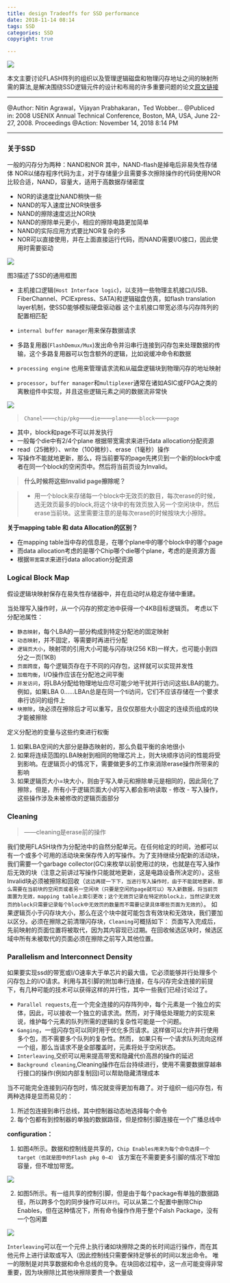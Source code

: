 ```yaml
---
title: design Tradeoffs for SSD performance
date: 2018-11-14 08:14
tags: SSD
categories: SSD
copyright: true

---
```


![](Design_Tradeoffs_for_SSD_Performance/bg2.jpg)

本文主要讨论FLASH阵列的组织以及管理逻辑磁盘和物理闪存地址之间的映射所需的算法,是解决围绕SSD逻辑元件的设计和布局的许多重要问题的论文[原文链接](https://discl.cs.ttu.edu/lib/exe/fetch.php?media=wiki:usenix08.pdf)

<!--more-->

---
@Author: Nitin Agrawal，Vijayan Prabhakaran，Ted Wobber...
@Publiced in: 2008 USENIX Annual Technical Conference, Boston, MA, USA, June 22-27, 2008. Proceedings
@Action: November 14, 2018 8:14 PM

---

### 关于SSD

一般的闪存分为两种：NAND和NOR
其中，NAND-flash是掉电后非易失性存储体
NOR以储存程序代码为主，对于存储量少且需要多次擦除操作的代码使用NOR比较合适，NAND，容量大，适用于高数据存储密度

- NOR的读速度比NAND稍快一些
- NAND的写入速度比NOR快很多
- NAND的擦除速度远比NOR快
- NAND的擦除单元更小，相应的擦除电路更加简单
- NAND的实际应用方式要比NOR复杂的多
- NOR可以直接使用，并在上面直接运行代码，而NAND需要I/O接口，因此使用时需要驱动


![](Design_Tradeoffs_for_SSD_Performance/3.png)
	


图3描述了SSD的通用框图

- 主机接口逻辑(`Host Interface logic`)，以支持一些物理主机接口(USB、FiberChannel、PCIExpress、SATA)和逻辑磁盘仿真，如flash translation layer机制，使SSD能够模拟硬盘驱动器
这个主机接口带宽必须与闪存阵列的配置相匹配

- `internal buffer manager`用来保存数据请求
- 多路复用器(`FlashDemux/Mux`)发出命令并沿串行连接到闪存包来处理数据的传输，这个多路复用器可以包含额外的逻辑，比如说缓冲命令和数据
- `processing engine` 也用来管理请求流和从磁盘逻辑块到物理闪存的地址映射
- `processor`，`buffer manager`和`multiplexer`通常在诸如ASIC或FPGA之类的离散组件中实现，并且这些逻辑元素之间的数据流非常快

![](Design_Tradeoffs_for_SSD_Performance/1.png)


>`Chanel`——`chip/pkg`——`die`——`plane`——`block`——`page`
- 其中，block和page不可以并发执行
- 一般每个die中有2/4个plane 根据带宽需求来进行data allocation分配资源
- read（25微秒）、write（100微秒）、erase（1毫秒）操作
- 写操作不能就地更新，那么，将当前要写的page先拷贝到一个新的block中或者在同一个block的空闲页中。然后将当前页设为Invalid。

>**什么时候将这些Invalid page擦除呢？**

>- 用一个block来存储每一个block中无效页的数目，每次erase的时候，选无效页最多的block,将这个块中的有效页放入另一个空闲块中，然后erase当前块。这里需要注意的是每次erase的时候按块大小擦除。

**关于mapping table 和 data Allocation的区别？**
- 在mapping table当中存的信息是，在哪个plane中的哪个block中的哪个page
- 而data allocation考虑的是哪个Chip哪个die哪个plane，考虑的是资源方面
- 根据`带宽需求`来进行data allocation分配资源

### Logical Block Map

假设逻辑块映射保存在易失性存储器中，并在启动时从稳定存储中重建。

当处理写入操作时，从一个闪存的预定池中获得一个4KB目标逻辑页。
考虑以下分配池属性：

- `静态映射`，每个LBA的一部分构成到特定分配池的固定映射
- `动态映射`，并不固定，等需要时再进行分配
- `逻辑页大小`，映射项的引用大小可能与闪存块(256 KB)一样大，也可能小到四分之一页(1KB)
- `页面跨度`，每个逻辑页存在于不同的闪存包，这样就可以实现并发性
- `加载均衡`，I/O操作应该在分配池之间平衡
- `并发访问`，将LBA分配给物理地址应尽可能少地干扰并行访问这些LBA的能力。例如，如果LBA 0……LBAn总是在同一个ti访问，它们不应该存储在一个要求串行访问的组件上
- `块擦除`，块必须在擦除后才可以重写，且仅仅那些大小固定的连续页组成的块才能被擦除

定义分配池的变量与这些约束进行权衡

 1. 如果LBA空间的大部分是静态映射的，那么负载平衡的余地很小
 2. 如果将连续范围的LBA映射到相同的物理芯片上，则大块顺序访问的性能将受到影响。在逻辑页小的情况下，需要做更多的工作来消除erase操作所带来的影响
 3. 如果逻辑页大小=块大小，则由于写入单元和擦除单元是相同的，因此简化了擦除，但是，所有小于逻辑页面大小的写入都会影响读取 - 修改 - 写入操作，这些操作涉及未被修改的逻辑页面部分

### Cleaning
> ——cleaning是erase前的操作

我们使用FLASH块作为分配池中的自然分配单元。在任何给定的时间，池都可以有一个或多个可用的活动块来保存传入的写操作。为了支持继续分配新的活动块，我们需要一个garbage collector(GC)来枚举以前使用过的块，也就是在写入操作后无效的块（注意之前讲过写操作只能就地更新，这是电路设备所决定的）。这些Invalid块必须被擦除和回收（`这边再提一下下，当进行写入操作时，由于不能就地更新，那么需要在当前块的空闲页或者另一空闲块（只要是空闲的page就可以）写入新数据，将当前页面置为无效，mapping table上索引更改；这个无效页记录在特定的block上，当然记录无效页的block只需要记录每个block中无效页的数量而不需要记录具体哪些页面为无效的`）。
如果逻辑页小于闪存块大小，那么在这个块中就可能包含有效块和无效块，我们要加以区分。必须在擦除之前清理闪存块，`Cleaning`可概括如下：
页面写入完成后，先前映射的页面位置将被取代，因为其内容现已过期。在回收候选区块时，候选区域中所有未被取代的页面必须在擦除之前写入其他位置。

### Parallelism and Interconnect Density

如果要实现ssd的带宽或I/O速率大于单芯片的最大值，它必须能够并行处理多个闪存包上的I/O请求。利用与其引脚的附加串行连接，在与闪存完全连接的前提下，有几种可能的技术可以获得这样的并行性，其中一些我们已经讨论过了。

- `Parallel requests`,在一个完全连接的闪存阵列中，每个元素是一个独立的实体，因此，可以接收一个独立的请求流。然而，对于降低处理能力的实现来说，维护每个元素的队列所需的逻辑的复杂性可能是一个问题。
- `Ganging`，一组闪存包可以同时用于优化多页请求。这样做可以允许并行使用多个包，而不需要多个队列的复杂性。然而， 如果只有一个请求队列流向这样一个组，那么当请求不是全部覆盖时，元素将处于空闲状态。
- `Interleaving`,交织可以用来提高带宽和隐藏代价高昂的操作的延迟
- `Background cleaning`,Cleaning操作在后台持续进行，使用不需要数据穿越串行接口的操作(例如内部复制回)可以帮助隐藏清理成本

当不可能完全连接到闪存包时，情况就变得更加有趣了。对于组织一组闪存包，有两种选择是显而易见的：
1. 所述包连接到串行总线，其中控制器动态地选择每个命令
2. 每个包都有到控制器的单独的数据路径，但是控制引脚连接在一个广播总线中

**configuration：**


1. 如图4所示。数据和控制线是共享的，`Chip Enables用来为每个命令选择一个target（也就是图中的Flash pkg 0~4）`
该方案在不需要更多引脚的情况下增加容量，但不增加带宽。

![](Design_Tradeoffs_for_SSD_Performance/4.png)


2. 如图5所示。有一组共享的控制引脚，但是由于每个package有单独的数据路径，所以跨多个包的同步操作可以`并行`。可以从第二个配置中删除Chip Enables，但在这种情况下，所有命令操作作用于整个Falsh Package，没有一个包闲置

![](Design_Tradeoffs_for_SSD_Performance/5.png)


`Interleaving`可以在一个元件上执行诸如块擦除之类的长时间运行操作，而在其他元件上进行读取或写入（因此控制线只需要保持足够长的时间以发出命令。
唯一的限制是对共享数据和命令总线的竞争。在块回收过程中，这一点可能变得非常重要，因为块擦除比其他块擦除要贵一个数量级






